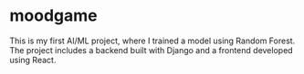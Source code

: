 # moodgame
 This is my first AI/ML project, where I trained a model using Random Forest. The project includes a backend built with Django and a frontend developed using React.
